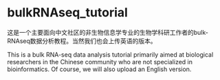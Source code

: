 # bulkRNAseq_tutorial
这是一个主要面向中文社区的非生物信息学专业的生物学科研工作者的bulk-RNAseq数据分析教程。当然我们也会上传英语的版本。

This is a bulk RNA-seq data analysis tutorial primarily aimed at biological researchers in the Chinese community who are not specialized in bioinformatics. Of course, we will also upload an English version.
